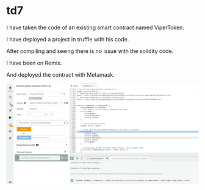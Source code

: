 # td7

I have taken the code of an existing smart contract named ViperToken. 

I have deployed a project in truffle with his code. 

After compiling and seeing there is no issue with the solidity code. 

I have been on Remix. 

And deployed the contract with Metamask. 

![alt text](https://github.com/kevinybrahime/td7/blob/master/For%20Readme/REmix1.PNG)




